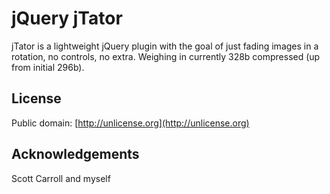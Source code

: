# jQuery jTator #
jTator is a lightweight jQuery plugin with the goal of just fading images in a rotation, no controls, no extra.
Weighing in currently 328b compressed (up from initial 296b).

## License ##

Public domain: [http://unlicense.org](http://unlicense.org)

## Acknowledgements ##
Scott Carroll and myself